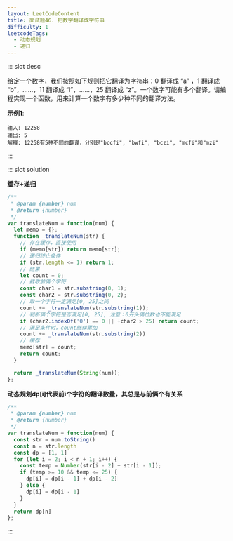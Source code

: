 ```yaml
---
layout: LeetCodeContent
title: 面试题46. 把数字翻译成字符串
difficulty: 1
leetcodeTags:
  - 动态规划
  - 递归
---
```



::: slot desc

给定一个数字，我们按照如下规则把它翻译为字符串：0 翻译成 “a” ，1 翻译成 “b”，……，11 翻译成 “l”，……，25 翻译成 “z”。一个数字可能有多个翻译。请编程实现一个函数，用来计算一个数字有多少种不同的翻译方法。

**示例1**:

```
输入: 12258
输出: 5
解释: 12258有5种不同的翻译，分别是"bccfi", "bwfi", "bczi", "mcfi"和"mzi"
```

:::


::: slot solution

**缓存+递归**

```javascript
/**
 * @param {number} num
 * @return {number}
 */
var translateNum = function(num) {
  let memo = {};
  function _translateNum(str) {
    // 存在缓存，直接使用
    if (memo[str]) return memo[str];
    // 递归终止条件
    if (str.length <= 1) return 1;
    // 结果
    let count = 0;
    // 截取前俩个字符
    const char1 = str.substring(0, 1);
    const char2 = str.substring(0, 2);
    // 取一个字符一定满足[0, 25]之间
    count += _translateNum(str.substring(1));
    // 判断俩个字符是否满足[0, 25], 注意：0开头俩位数也不能满足
    if (char2.indexOf('0') == 0 || +char2 > 25) return count;
    // 满足条件时，count继续累加
    count += _translateNum(str.substring(2))
    // 缓存
    memo[str] = count;
    return count;
  }

  return _translateNum(String(num));
};
```

**动态规划dp[i]代表前i个字符的翻译数量，其总是与前俩个有关系**

```javascript
/**
 * @param {number} num
 * @return {number}
 */
var translateNum = function(num) {
  const str = num.toString()
  const n = str.length
  const dp = [1, 1]
  for (let i = 2; i < n + 1; i++) {
    const temp = Number(str[i - 2] + str[i - 1]);
    if (temp >= 10 && temp <= 25) {
      dp[i] = dp[i - 1] + dp[i - 2]
    } else {
      dp[i] = dp[i - 1]
    }
  }
  return dp[n]
};
```

:::